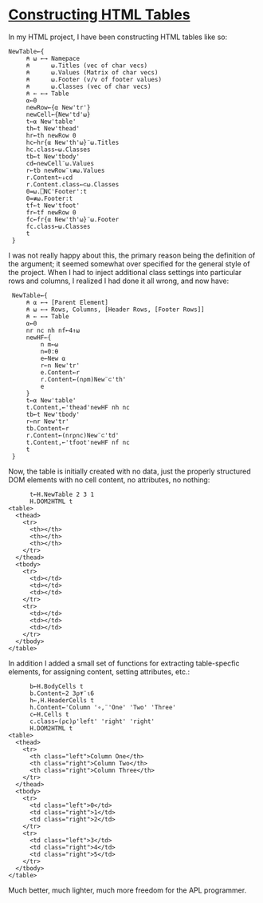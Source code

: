 # [Constructing HTML Tables](/posts/constructing-html-tables)

In my HTML project, I have been constructing HTML tables like so:

~~~
NewTable←{
     ⍝ ⍵ ←→ Namepace
     ⍝      ⍵.Titles (vec of char vecs)
     ⍝      ⍵.Values (Matrix of char vecs)
     ⍝      ⍵.Footer (v/v of footer values)
     ⍝      ⍵.Classes (vec of char vecs)
     ⍝ ← ←→ Table
     ⍺←0
     newRow←{⍺ New'tr'}
     newCell←{New'td'⍵}
     t←⍺ New'table'
     th←t New'thead'
     hr←th newRow 0
     hc←hr{⍺ New'th'⍵}¨⍵.Titles
     hc.class←⍵.Classes
     tb←t New'tbody'
     cd←newCell¨⍵.Values
     r←tb newRow¨⍳≢⍵.Values
     r.Content←↓cd
     r.Content.class←⊂⍵.Classes
     0=⍵.⎕NC'Footer':t
     0=≢⍵.Footer:t
     tf←t New'tfoot'
     fr←tf newRow 0
     fc←fr{⍺ New'th'⍵}¨⍵.Footer
     fc.class←⍵.Classes
     t
 }
~~~

I was not really happy about this, the primary reason being 
the definition of the argument; it seemed somewhat over specified 
for the general style of the project.  When I had to inject additional
class settings into particular rows and columns, I realized I had done it all 
wrong, and now have:

~~~
 NewTable←{
     ⍝ ⍺ ←→ [Parent Element]
     ⍝ ⍵ ←→ Rows, Columns, [Header Rows, [Footer Rows]]
     ⍝ ← ←→ Table
     ⍺←0
     nr nc nh nf←4↑⍵
     newHF←{
         n m←⍵
         n=0:⍬
         e←New ⍺
         r←n New'tr'
         e.Content←r
         r.Content←(n⍴m)New¨⊂'th'
         e
     }
     t←⍺ New'table'
     t.Content,←'thead'newHF nh nc
     tb←t New'tbody'
     r←nr New'tr'
     tb.Content←r
     r.Content←(nr⍴nc)New¨⊂'td'
     t.Content,←'tfoot'newHF nf nc
     t
 }
~~~

Now, the table is initially created with no data, just the properly
structured DOM elements with no cell content, no attributes, no nothing:

~~~
      t←H.NewTable 2 3 1
      H.DOM2HTML t
<table>        
  <thead>      
    <tr>       
      <th></th>
      <th></th>
      <th></th>
    </tr>      
  </thead>     
  <tbody>      
    <tr>       
      <td></td>
      <td></td>
      <td></td>
    </tr>      
    <tr>       
      <td></td>
      <td></td>
      <td></td>
    </tr>      
  </tbody>     
</table>       
~~~

In addition I added a small set of functions for extracting table-specfic elements,
for assigning content, setting attributes, etc.:

~~~
      b←H.BodyCells t
      b.Content←2 3⍴⍕¨⍳6
      h←,H.HeaderCells t 
      h.Content←'Column '∘,¨'One' 'Two' 'Three'
      c←H.Cells t
      c.class←(⍴c)⍴'left' 'right' 'right'
      H.DOM2HTML t
<table>                                  
  <thead>                                
    <tr>                                 
      <th class="left">Column One</th>   
      <th class="right">Column Two</th>  
      <th class="right">Column Three</th>
    </tr>                                
  </thead>                               
  <tbody>                                
    <tr>                                 
      <td class="left">0</td>            
      <td class="right">1</td>           
      <td class="right">2</td>           
    </tr>                                
    <tr>                                 
      <td class="left">3</td>            
      <td class="right">4</td>           
      <td class="right">5</td>           
    </tr>                                
  </tbody>                               
</table>        
~~~

Much better, much lighter, much more freedom for the APL programmer.
